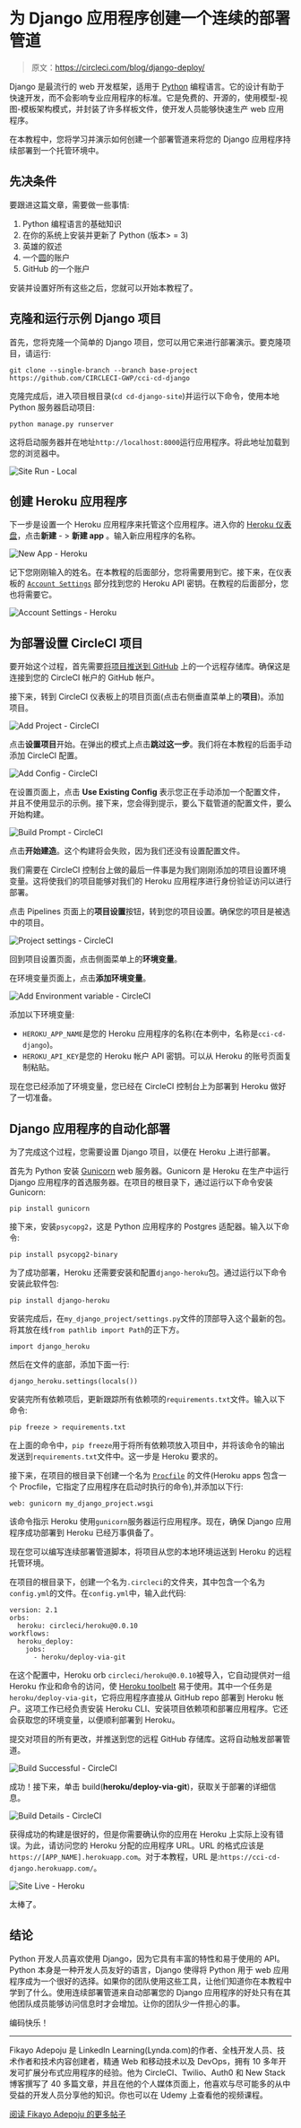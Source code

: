 # 为 Django 应用程序创建一个连续的部署管道

> 原文：<https://circleci.com/blog/django-deploy/>

Django 是最流行的 web 开发框架，适用于 [Python](https://www.python.org/) 编程语言。它的设计有助于快速开发，而不会影响专业应用程序的标准。它是免费的、开源的，使用模型-视图-模板架构模式，并封装了许多样板文件，使开发人员能够快速生产 web 应用程序。

在本教程中，您将学习并演示如何创建一个部署管道来将您的 Django 应用程序持续部署到一个托管环境中。

## 先决条件

要跟进这篇文章，需要做一些事情:

1.  Python 编程语言的基础知识
2.  在你的系统上安装并更新了 Python (版本> = 3)
3.  英雄的叙述
4.  一个[圆](https://circleci.com/signup/)的账户
5.  GitHub 的一个账户

安装并设置好所有这些之后，您就可以开始本教程了。

## 克隆和运行示例 Django 项目

首先，您将克隆一个简单的 Django 项目，您可以用它来进行部署演示。要克隆项目，请运行:

```
git clone --single-branch --branch base-project https://github.com/CIRCLECI-GWP/cci-cd-django 
```

克隆完成后，进入项目根目录(`cd cd-django-site`)并运行以下命令，使用本地 Python 服务器启动项目:

```
python manage.py runserver 
```

这将启动服务器并在地址`http://localhost:8000`运行应用程序。将此地址加载到您的浏览器中。

![Site Run - Local](img/7f5aee23c36530354536370b5811c0b0.png)

## 创建 Heroku 应用程序

下一步是设置一个 Heroku 应用程序来托管这个应用程序。进入你的 [Heroku 仪表盘](https://dashboard.heroku.com)，点击**新建** - > **新建 app** 。输入新应用程序的名称。

![New App - Heroku](img/aa78ab6e4d72ef855c34bee02067f3a3.png)

记下您刚刚输入的姓名。在本教程的后面部分，您将需要用到它。接下来，在仪表板的 [`Account Settings`](https://dashboard.heroku.com/account) 部分找到您的 Heroku API 密钥。在教程的后面部分，您也将需要它。

![Account Settings - Heroku](img/8258c9e79214b5a20587bff79a874281.png)

## 为部署设置 CircleCI 项目

要开始这个过程，首先需要[将项目推送到 GitHub](https://circleci.com/blog/pushing-a-project-to-github/) 上的一个远程存储库。确保这是连接到您的 CircleCI 帐户的 GitHub 帐户。

接下来，转到 CircleCI 仪表板上的项目页面(点击右侧垂直菜单上的**项目**)。添加项目。

![Add Project - CircleCI](img/03882f36eda45bc859fc7a43dc8f0f2c.png)

点击**设置项目**开始。在弹出的模式上点击**跳过这一步**。我们将在本教程的后面手动添加 CircleCI 配置。

![Add Config - CircleCI](img/cddbb22e65d67545d31c1d52c82f08bf.png)

在设置页面上，点击 **Use Existing Config** 表示您正在手动添加一个配置文件，并且不使用显示的示例。接下来，您会得到提示，要么下载管道的配置文件，要么开始构建。

![Build Prompt - CircleCI](img/df226510c4d71ea39e65ad04e87aeee7.png)

点击**开始建造**。这个构建将会失败，因为我们还没有设置配置文件。

我们需要在 CircleCI 控制台上做的最后一件事是为我们刚刚添加的项目设置环境变量。这将使我们的项目能够对我们的 Heroku 应用程序进行身份验证访问以进行部署。

点击 Pipelines 页面上的**项目设置**按钮，转到您的项目设置。确保您的项目是被选中的项目。

![Project settings - CircleCI](img/d22003d6d12227c15ccef9c1cc8e7126.png)

回到项目设置页面，点击侧面菜单上的**环境变量**。

在环境变量页面上，点击**添加环境变量**。

![Add Environment variable - CircleCI](img/b8d8efe6bc2b1d0568055bd0f61ee6b1.png)

添加以下环境变量:

*   `HEROKU_APP_NAME`是您的 Heroku 应用程序的名称(在本例中，名称是`cci-cd-django`)。
*   `HEROKU_API_KEY`是您的 Heroku 帐户 API 密钥。可以从 Heroku 的账号页面复制粘贴。

现在您已经添加了环境变量，您已经在 CircleCI 控制台上为部署到 Heroku 做好了一切准备。

## Django 应用程序的自动化部署

为了完成这个过程，您需要设置 Django 项目，以便在 Heroku 上进行部署。

首先为 Python 安装 [Gunicorn](https://gunicorn.org/) web 服务器。Gunicorn 是 Heroku 在生产中运行 Django 应用程序的首选服务器。在项目的根目录下，通过运行以下命令安装 Gunicorn:

```
pip install gunicorn 
```

接下来，安装`psycopg2`，这是 Python 应用程序的 Postgres 适配器。输入以下命令:

```
pip install psycopg2-binary 
```

为了成功部署，Heroku 还需要安装和配置`django-heroku`包。通过运行以下命令安装此软件包:

```
pip install django-heroku 
```

安装完成后，在`my_django_project/settings.py`文件的顶部导入这个最新的包。将其放在线`from pathlib import Path`的正下方。

```
import django_heroku 
```

然后在文件的底部，添加下面一行:

```
django_heroku.settings(locals()) 
```

安装完所有依赖项后，更新跟踪所有依赖项的`requirements.txt`文件。输入以下命令:

```
pip freeze > requirements.txt 
```

在上面的命令中，`pip freeze`用于将所有依赖项放入项目中，并将该命令的输出发送到`requirements.txt`文件中。这一步是 Heroku 要求的。

接下来，在项目的根目录下创建一个名为 [`Procfile`](https://devcenter.heroku.com/articles/procfile) 的文件(Heroku apps 包含一个 Procfile，它指定了应用程序在启动时执行的命令),并添加以下行:

```
web: gunicorn my_django_project.wsgi 
```

该命令指示 Heroku 使用`gunicorn`服务器运行应用程序。现在，确保 Django 应用程序成功部署到 Heroku 已经万事俱备了。

现在您可以编写连续部署管道脚本，将项目从您的本地环境运送到 Heroku 的远程托管环境。

在项目的根目录下，创建一个名为`.circleci`的文件夹，其中包含一个名为`config.yml`的文件。在`config.yml`中，输入此代码:

```
version: 2.1
orbs:
  heroku: circleci/heroku@0.0.10
workflows:
  heroku_deploy:
    jobs:
      - heroku/deploy-via-git 
```

在这个配置中，Heroku orb `circleci/heroku@0.0.10`被导入，它自动提供对一组 Heroku 作业和命令的访问，使 [Heroku toolbelt](https://devcenter.heroku.com/articles/heroku-cli) 易于使用。其中一个任务是`heroku/deploy-via-git`，它将应用程序直接从 GitHub repo 部署到 Heroku 帐户。这项工作已经负责安装 Heroku CLI、安装项目依赖项和部署应用程序。它还会获取您的环境变量，以便顺利部署到 Heroku。

提交对项目的所有更改，并推送到您的远程 GitHub 存储库。这将自动触发部署管道。

![Build Successful - CircleCI](img/4a749065f35904d346fc86dac40b298e.png)

成功！接下来，单击 build(**heroku/deploy-via-git**)，获取关于部署的详细信息。

![Build Details - CircleCI](img/4a749065f35904d346fc86dac40b298e.png)

获得成功的构建是很好的，但是你需要确认你的应用在 Heroku 上实际上没有错误。为此，请访问您的 Heroku 分配的应用程序 URL。URL 的格式应该是`https://[APP_NAME].herokuapp.com`。对于本教程，URL 是:`https://cci-cd-django.herokuapp.com/`。

![Site Live - Heroku](img/6bb5373c5f25db68cc2e33f6f4ac5851.png)

太棒了。

## 结论

Python 开发人员喜欢使用 Django，因为它具有丰富的特性和易于使用的 API。Python 本身是一种开发人员友好的语言，Django 使得将 Python 用于 web 应用程序成为一个很好的选择。如果你的团队使用这些工具，让他们知道你在本教程中学到了什么。使用连续部署管道来自动部署您的 Django 应用程序的好处只有在其他团队成员能够访问信息时才会增加。让你的团队少一件担心的事。

编码快乐！

* * *

Fikayo Adepoju 是 LinkedIn Learning(Lynda.com)的作者、全栈开发人员、技术作者和技术内容创建者，精通 Web 和移动技术以及 DevOps，拥有 10 多年开发可扩展分布式应用程序的经验。他为 CircleCI、Twilio、Auth0 和 New Stack 博客撰写了 40 多篇文章，并且在他的个人媒体页面上，他喜欢与尽可能多的从中受益的开发人员分享他的知识。你也可以在 Udemy 上查看他的视频课程。

[阅读 Fikayo Adepoju 的更多帖子](/blog/author/fikayo-adepoju/)